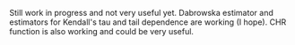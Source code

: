 Still work in progress and not very useful yet. Dabrowska estimator and estimators for Kendall's tau and tail dependence are working (I hope). CHR function is also working and could be very useful.
